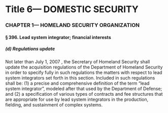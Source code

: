 
# Title 6— DOMESTIC SECURITY
### CHAPTER 1— HOMELAND SECURITY ORGANIZATION
#### § 396. Lead system integrator; financial interests
##### (d) Regulations update

Not later than July 1, 2007 , the Secretary of Homeland Security shall update the acquisition regulations of the Department of Homeland Security in order to specify fully in such regulations the matters with respect to lead system integrators set forth in this section. Included in such regulations shall be: (1) a precise and comprehensive definition of the term “lead system integrator”, modeled after that used by the Department of Defense; and (2) a specification of various types of contracts and fee structures that are appropriate for use by lead system integrators in the production, fielding, and sustainment of complex systems.
